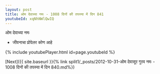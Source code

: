 ```yaml
---
layout: post
title: ओम देवाच्या नमः - 1008 दिनों की तपस्या में दिन 841
youtubeId: xqNhNWlQwIQ
---
```

 
 
 ओम देवाच्या नमः  
 
 -  जीवनाचा प्रोपेलर कोण आहे 
 
  
 
  
 
 
 
 
 
 


{% include youtubePlayer.html id=page.youtubeId %}
 
[Next]({{ site.baseurl }}{% link  split1/_posts/2012-10-31-ओम देवासूर गुरव नमः - 1008 दिनों की तपस्या में दिन 840.md%})
 

